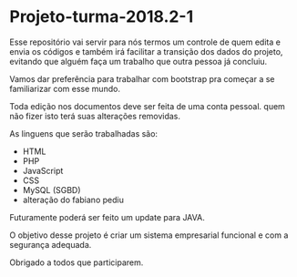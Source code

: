 # Projeto-turma-2018.2-1
Esse repositório vai servir para nós termos um controle de quem edita e envia os códigos e também irá facilitar a transição
dos dados do projeto, evitando que alguém faça um trabalho que outra pessoa já concluiu.

Vamos dar preferência para trabalhar com bootstrap pra começar a se familiarizar com esse mundo.

Toda edição nos documentos deve ser feita de uma conta pessoal.
quem não fizer isto terá suas alterações removidas.

As linguens que serão trabalhadas são:
- HTML
- PHP
- JavaScript
- CSS
- MySQL (SGBD)
- alteração do fabiano pediu

Futuramente poderá ser feito um update para JAVA.

O objetivo desse projeto é criar um sistema empresarial funcional e com a segurança adequada.

Obrigado a todos que participarem.

